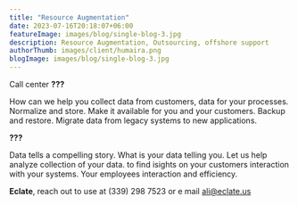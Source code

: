 ```yaml
---
title: "Resource Augmentation"
date: 2023-07-16T20:18:07+06:00
featureImage: images/blog/single-blog-3.jpg
description: Resource Augmentation, Outsourcing, offshore support  
authorThumb: images/client/humaira.png
blogImage: images/blog/single-blog-3.jpg
---
```

Call center
**???**

How can we help you collect data from customers, data for your processes. Normalize and store. Make it available for you and your customers. Backup and restore. Migrate data from legacy systems to new applications. 


**???**

Data tells a compelling story. What is your data telling you. Let us help analyze collection of your data. to find isights on your customers interaction with your systems. Your employees interaction and efficiency. 

__Eclate__, reach out to use at (339) 298 7523 or e mail ali@eclate.us
